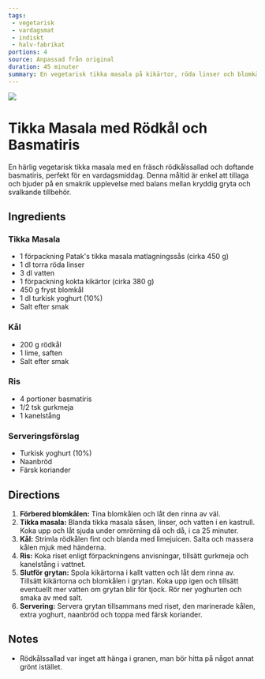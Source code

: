 ```yaml
---
tags:
 - vegetarisk
 - vardagsmat
 - indiskt
 - halv-fabrikat
portions: 4
source: Anpassad från original
duration: 45 minuter
summary: En vegetarisk tikka masala på kikärtor, röda linser och blomkål med en rödkålssallad.
---
```

![](https://assets.icanet.se/e_sharpen:80,q_auto,dpr_1.25,w_718,h_718,c_lfill/imagevaultfiles/id_164325/cf_259/vego_tikka_masala.jpg)
# Tikka Masala med Rödkål och Basmatiris

En härlig vegetarisk tikka masala med en fräsch rödkålssallad och doftande basmatiris, perfekt för en vardagsmiddag. Denna måltid är enkel att tillaga och bjuder på en smakrik upplevelse med balans mellan kryddig gryta och svalkande tillbehör.

## Ingredients

### Tikka Masala
- 1 förpackning Patak's tikka masala matlagningssås (cirka 450 g)
- 1 dl torra röda linser
- 3 dl vatten
- 1 förpackning kokta kikärtor (cirka 380 g)
- 450 g fryst blomkål
- 1 dl turkisk yoghurt (10%)
- Salt efter smak

### Kål
- 200 g rödkål
- 1 lime, saften
- Salt efter smak

### Ris
- 4 portioner basmatiris
- 1/2 tsk gurkmeja
- 1 kanelstång

### Serveringsförslag
- Turkisk yoghurt (10%)
- Naanbröd
- Färsk koriander

## Directions
1. **Förbered blomkålen:** Tina blomkålen och låt den rinna av väl.
2. **Tikka masala:** Blanda tikka masala såsen, linser, och vatten i en kastrull. Koka upp och låt sjuda under omrörning då och då, i ca 25 minuter.
3. **Kål:** Strimla rödkålen fint och blanda med limejuicen. Salta och massera kålen mjuk med händerna.
4. **Ris:** Koka riset enligt förpackningens anvisningar, tillsätt gurkmeja och kanelstång i vattnet.
5. **Slutför grytan:** Spola kikärtorna i kallt vatten och låt dem rinna av. Tillsätt kikärtorna och blomkålen i grytan. Koka upp igen och tillsätt eventuellt mer vatten om grytan blir för tjock. Rör ner yoghurten och smaka av med salt.
6. **Servering:** Servera grytan tillsammans med riset, den marinerade kålen, extra yoghurt, naanbröd och toppa med färsk koriander.

## Notes
- Rödkålssallad var inget att hänga i granen, man bör hitta på något annat grönt istället.